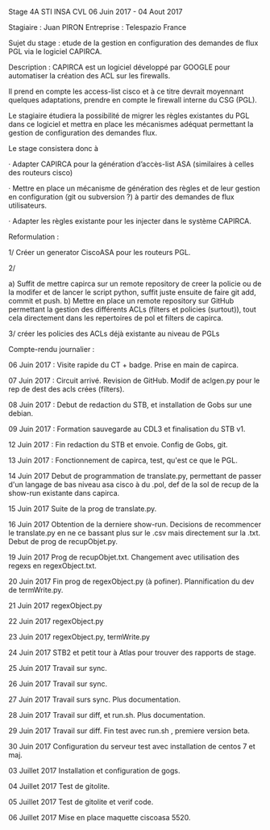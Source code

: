 Stage 4A STI INSA CVL
06 Juin 2017 - 04 Aout 2017

Stagiaire :  Juan PIRON
Entreprise : Telespazio France

Sujet du stage : etude de la gestion en configuration des demandes de flux PGL via le logiciel CAPIRCA.

Description :
CAPIRCA est un logiciel développé par GOOGLE pour automatiser la création des ACL sur les firewalls.

Il prend en compte les access-list cisco et à ce titre devrait moyennant quelques adaptations, prendre en compte le firewall interne du CSG (PGL).

Le stagiaire étudiera la possibilité de migrer les règles existantes du PGL dans ce logiciel et mettra en place les mécanismes adéquat permettant la gestion de configuration des demandes flux.



Le stage consistera donc à

·         Adapter CAPIRCA pour la génération d’accès-list ASA (similaires à celles des routeurs cisco)

·         Mettre en place un mécanisme de génération des règles et de leur gestion en configuration (git ou subversion ?) à partir des demandes de flux utilisateurs.

·         Adapter les règles existante pour les injecter dans le système CAPIRCA.

Reformulation :

1/ Créer un generator CiscoASA pour les routeurs PGL.

2/

a) Suffit de mettre capirca sur un remote repository de creer la policie ou de la modifer et de lancer le script python, suffit juste ensuite de faire git add, commit et push.
b) Mettre en place un remote repository sur GitHub permettant la gestion des différents ACLs (filters et policies (surtout)), tout cela directement dans les repertoires de pol et filters de capirca.

3/ créer les policies des ACLs déjà existante au niveau de PGLs


Compte-rendu journalier :

06 Juin 2017 :
Visite rapide du CT + badge.
Prise en main de capirca.

07 Juin 2017 :
Circuit arrivé. Revision de GitHub. Modif de aclgen.py pour le rep de dest des acls crées (filters).

08 Juin 2017 :
Debut de redaction du STB, et installation de Gobs sur une debian.

09 Juin 2017 :
Formation sauvegarde au CDL3 et finalisation du STB v1.

12 Juin 2017 :
Fin redaction du STB et envoie. Config de Gobs, git.

13 Juin 2017 :
Fonctionnement de capirca, test, qu'est ce que le PGL.

14 Juin 2017
Debut de programmation de translate.py, permettant de passer d'un langage de bas niveau asa cisco à du .pol, def de la sol de recup de la show-run existante dans capirca.

15 Juin 2017
Suite de la prog de translate.py.

16 Juin 2017
Obtention de la derniere show-run. Decisions de recommencer le translate.py en ne ce bassant plus sur le .csv mais directement sur la .txt. Debut de prog de recupObjet.py.

19 Juin 2017
Prog de recupObjet.txt. Changement avec utilisation des regexs en regexObject.txt.

20 Juin 2017
Fin prog de regexObject.py (à pofiner). Plannification du dev de termWrite.py.

21 Juin 2017
regexObject.py

22 Juin 2017
regexObject.py

23 Juin 2017
regexObject.py, termWrite.py

24 Juin 2017
STB2 et petit tour à Atlas pour trouver des rapports de stage.

25 Juin 2017
Travail sur sync. 

26 Juin 2017
Travail sur sync.

27 Juin 2017
Travail surs sync. Plus documentation.

28 Juin 2017
Travail sur diff, et run.sh. Plus documentation.

29 Juin 2017
Travail sur diff. Fin test avec run.sh , premiere version beta.

30 Juin 2017
Configuration du serveur test avec installation de centos 7 et maj.

03 Juillet 2017
Installation et configuration de gogs.

04 Juillet 2017
Test de gitolite.

05 Juillet 2017
Test de gitolite et verif code.

06 Juillet 2017
Mise en place maquette ciscoasa 5520. 
